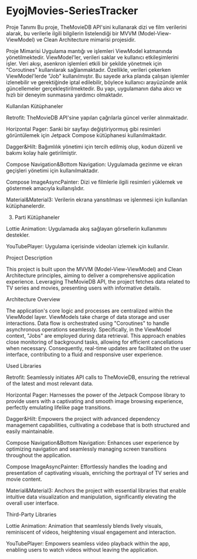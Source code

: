 # EyojMovies-SeriesTracker

Proje Tanımı
Bu proje, TheMovieDB API'sini kullanarak dizi ve film verilerini alarak, bu verilerle ilgili
bilgilerin listelendiği bir MVVM (Model-View-ViewModel) ve Clean Architecture mimarisi projesidir.

Proje Mimarisi
Uygulama mantığı ve işlemleri ViewModel katmanında yönetilmektedir. ViewModel'ler, verileri saklar
ve kullanıcı etkileşimlerini işler. Veri akışı, asenkron işlemleri etkili bir şekilde yönetmek için 
"Coroutines" kullanılarak sağlanmaktadır. Özellikle, verileri çekerken ViewModel'lerde "Job" 
kullanılmıştır. Bu sayede arka planda çalışan işlemler izlenebilir ve gerektiğinde iptal edilebilir,
böylece kullanıcı arayüzünde anlık güncellemeler gerçekleştirilmektedir. Bu yapı, uygulamanın daha 
akıcı ve hızlı bir deneyim sunmasına yardımcı olmaktadır.

Kullanılan Kütüphaneler

Retrofit: TheMovieDB API'sine yapılan çağrılarla güncel veriler alınmaktadır.

Horizontal Pager: Sanki bir sayfayı değiştiriyormuş gibi resimleri görüntülemek için Jetpack Compose kütüphanesi kullanılmaktadır.

Dagger&Hilt: Bağımlılık yönetimi için tercih edilmiş olup, kodun düzenli ve bakımı kolay hale getirilmiştir.

Compose Navigation&Bottom Navigation: Uygulamada gezinme ve ekran geçişleri yönetimi için kullanılmaktadır.

Compose ImageAsyncPainter: Dizi ve filmlerle ilgili resimleri yüklemek ve göstermek amacıyla kullanışlıdır.

Material&Material3: Verilerin ekrana yansıtılması ve işlenmesi için kullanılan kütüphanelerdir.


3. Parti Kütüphaneler

Lottie Animation: Uygulamada akış sağlayan görsellerin kullanımını destekler.

YouTubePlayer: Uygulama içerisinde videoları izlemek için kullanılır. 


Project Description

This project is built upon the MVVM (Model-View-ViewModel) and Clean Architecture principles, 
aiming to deliver a comprehensive application experience. Leveraging TheMovieDB API, the project 
fetches data related to TV series and movies, presenting users with informative details.

Architecture Overview

The application's core logic and processes are centralized within the ViewModel layer. ViewModels 
take charge of data storage and user interactions. Data flow is orchestrated using "Coroutines" to 
handle asynchronous operations seamlessly. Specifically, in the ViewModel context, "Jobs" are employed 
during data retrieval. This approach enables close monitoring of background tasks, allowing for efficient
cancellations when necessary. Consequently, real-time updates are facilitated on the user interface, 
contributing to a fluid and responsive user experience.

Used Libraries

Retrofit: Seamlessly initiates API calls to TheMovieDB, ensuring the retrieval of the latest and 
most relevant data.

Horizontal Pager: Harnesses the power of the Jetpack Compose library to provide users with a 
captivating and smooth image browsing experience, perfectly emulating lifelike page transitions.

Dagger&Hilt: Empowers the project with advanced dependency management capabilities, cultivating a 
codebase that is both structured and easily maintainable.

Compose Navigation&Bottom Navigation: Enhances user experience by optimizing navigation and 
seamlessly managing screen transitions throughout the application.

Compose ImageAsyncPainter: Effortlessly handles the loading and presentation of captivating 
visuals, enriching the portrayal of TV series and movie content.

Material&Material3: Anchors the project with essential libraries that enable intuitive data visualization
and manipulation, significantly elevating the overall user interface.

Third-Party Libraries

Lottie Animation: Animation that seamlessly blends lively visuals, reminiscent of videos, heightening visual 
engagement and interaction.

YouTubePlayer: Empowers seamless video playback within the app, enabling users to watch videos without leaving the application.
